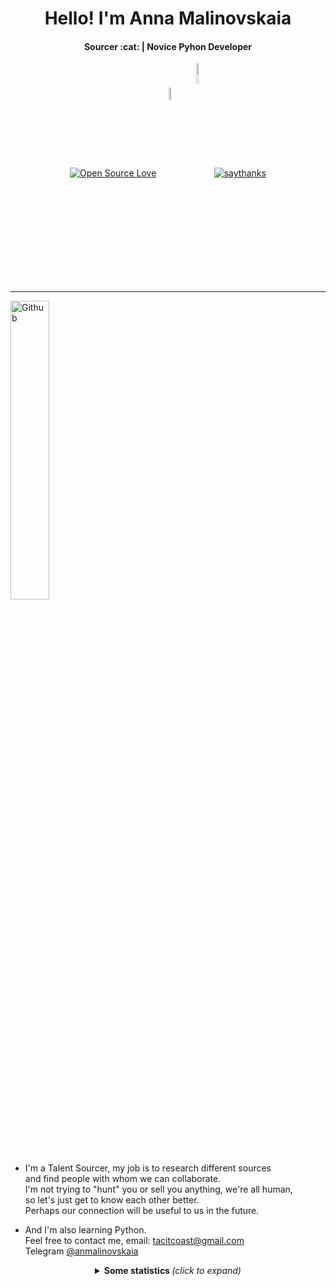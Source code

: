 <h1 align="center">Hello! I'm Anna Malinovskaia</h1>
<h4 align="center">Sourcer :cat: | Novice Pyhon Developer</h4>


<!--
  <img src="https://octodex.github.com/images/pythocat.png" width="25px">
 -->
 
<p align="center">
    <a align="center" href="https://visitor-badge.laobi.icu/badge?page_id=tacitcoast"><img align="center" alt="Open Source Love"
                                                                     src="https://badges.frapsoft.com/os/v1/open-source.svg?v=0"></a>
    <a align="center" href="https://twitter.com/tacitcoast"><img align="center" alt="Twitter"
                                                                                   src="https://img.shields.io/twitter/url/http/shields.io.svg?style=social"width="7%"></a>
    <a align="center" href="https://GitHub.com/Naereen/StrapDown.js/watchers/"><img align="center" alt="GitHub watchers"
                                                                                   src="https://img.shields.io/github/watchers/Naereen/StrapDown.js.svg?style=social&label=Watch&maxAge=2592000"width="9%"></a>
    <a align="center" href="https://saythanks.io/to/kennethreitz"><img align="center" alt="saythanks"
                                                                         src="https://img.shields.io/badge/say-thanks-ff69b4.svg"></a>
</p>


---


<!-- Any image aligned to the right. Beware the width
<img width="25%" align="right" alt="Github" src="https://user-images.githubusercontent.com/48678280/88862933-ccbd9c00-d201-11ea-80f2-c4408d7bf622.png" />
--> 
<a href="https://vk.com/tacitcoast"><img right="right" alt="Github" src="https://octodex.github.com/images/collabocats.jpg"
                                                  width="35%"/></a>

- I'm a Talent Sourcer, my job is to research different sources <br>
and find people with whom we can collaborate. <br>
I'm not trying to "hunt" you or sell you anything, we're all human, <br>
so let's just get to know each other better. <br>
Perhaps our connection will be useful to us in the future.

- And I'm also learning Python. <br>
Feel free to contact me, email: tacitcoast@gmail.com <br>
<a align="left">Telegram <a href="https://t.me/anmalinovskaia">@anmalinovskaia</a>

<details align="center">
  <summary> <b> Some statistics </b> <i>(click to expand)</i> </summary>

  <div>
    <a href="https://github.com/anuraghazra/github-readme-stats"><img align="center" src="https://github-readme-stats.vercel.app/api/top-langs/?username=tacitcoast&theme=blue-green"></a>


### Languages and Tools:  



   </div>
</details>
